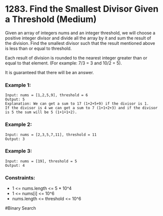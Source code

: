 # 1283. Find the Smallest Divisor Given a Threshold (Medium)

Given an array of integers nums and an integer threshold, we will choose a positive integer divisor and divide all the array by it and sum the result of the division. Find the smallest divisor such that the result mentioned above is less than or equal to threshold.

Each result of division is rounded to the nearest integer greater than or equal to that element. (For example: 7/3 = 3 and 10/2 = 5).

It is guaranteed that there will be an answer.

### Example 1:

```
Input: nums = [1,2,5,9], threshold = 6
Output: 5
Explanation: We can get a sum to 17 (1+2+5+9) if the divisor is 1.
If the divisor is 4 we can get a sum to 7 (1+1+2+3) and if the divisor is 5 the sum will be 5 (1+1+1+2).
```

### Example 2:

```
Input: nums = [2,3,5,7,11], threshold = 11
Output: 3
```

### Example 3:

```
Input: nums = [19], threshold = 5
Output: 4
```

### Constraints:

- 1 <= nums.length <= 5 \* 10^4
- 1 <= nums[i] <= 10^6
- nums.length <= threshold <= 10^6

#Binary Search
